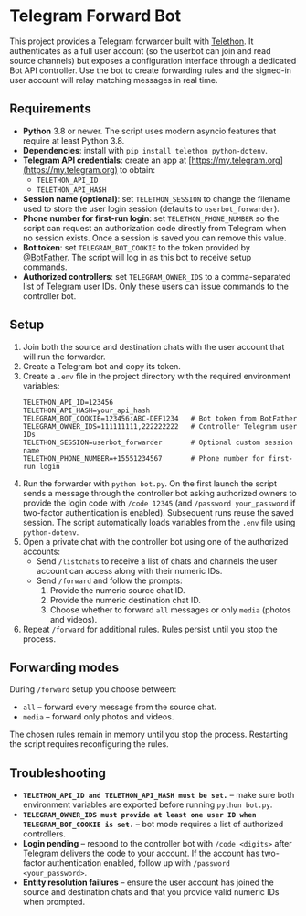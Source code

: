 # Telegram Forward Bot

This project provides a Telegram forwarder built with [Telethon](https://docs.telethon.dev/).
It authenticates as a full user account (so the userbot can join and read source
channels) but exposes a configuration interface through a dedicated Bot API
controller. Use the bot to create forwarding rules and the signed-in user
account will relay matching messages in real time.

## Requirements

* **Python** 3.8 or newer. The script uses modern asyncio features that require at least Python 3.8.
* **Dependencies**: install with `pip install telethon python-dotenv`.
* **Telegram API credentials**: create an app at [https://my.telegram.org](https://my.telegram.org) to obtain:
  * `TELETHON_API_ID`
  * `TELETHON_API_HASH`
* **Session name (optional)**: set `TELETHON_SESSION` to change the filename used to store the user login session (defaults to `userbot_forwarder`).
* **Phone number for first-run login**: set `TELETHON_PHONE_NUMBER` so the script can request an authorization code directly from Telegram when no session exists. Once a session is saved you can remove this value.
* **Bot token**: set `TELEGRAM_BOT_COOKIE` to the token provided by [@BotFather](https://t.me/BotFather). The script will log in as this bot to receive setup commands.
* **Authorized controllers**: set `TELEGRAM_OWNER_IDS` to a comma-separated list of Telegram user IDs. Only these users can issue commands to the controller bot.

## Setup

1. Join both the source and destination chats with the user account that will run the forwarder.
2. Create a Telegram bot and copy its token.
3. Create a `.env` file in the project directory with the required environment variables:
   ```env
   TELETHON_API_ID=123456
   TELETHON_API_HASH=your_api_hash
   TELEGRAM_BOT_COOKIE=123456:ABC-DEF1234   # Bot token from BotFather
   TELEGRAM_OWNER_IDS=111111111,222222222   # Controller Telegram user IDs
   TELETHON_SESSION=userbot_forwarder       # Optional custom session name
   TELETHON_PHONE_NUMBER=+15551234567       # Phone number for first-run login
   ```
4. Run the forwarder with `python bot.py`. On the first launch the script sends a message through the controller bot asking authorized owners to provide the login code with `/code 12345` (and `/password your_password` if two-factor authentication is enabled). Subsequent runs reuse the saved session. The script automatically loads variables from the `.env` file using `python-dotenv`.
5. Open a private chat with the controller bot using one of the authorized accounts:
   * Send `/listchats` to receive a list of chats and channels the user account can access along with their numeric IDs.
   * Send `/forward` and follow the prompts:
     1. Provide the numeric source chat ID.
     2. Provide the numeric destination chat ID.
     3. Choose whether to forward `all` messages or only `media` (photos and videos).
6. Repeat `/forward` for additional rules. Rules persist until you stop the process.

## Forwarding modes

During `/forward` setup you choose between:

* `all` – forward every message from the source chat.
* `media` – forward only photos and videos.

The chosen rules remain in memory until you stop the process. Restarting the script requires reconfiguring the rules.

## Troubleshooting

* **`TELETHON_API_ID and TELETHON_API_HASH must be set.`** – make sure both environment variables are exported before running `python bot.py`.
* **`TELEGRAM_OWNER_IDS must provide at least one user ID when TELEGRAM_BOT_COOKIE is set.`** – bot mode requires a list of authorized controllers.
* **Login pending** – respond to the controller bot with `/code <digits>` after Telegram delivers the code to your account. If the account has two-factor authentication enabled, follow up with `/password <your_password>`.
* **Entity resolution failures** – ensure the user account has joined the source and destination chats and that you provide valid numeric IDs when prompted.

